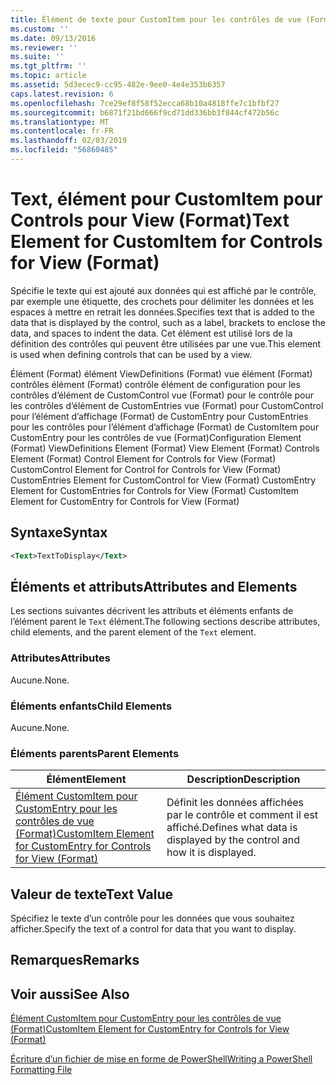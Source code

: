 ```yaml
---
title: Élément de texte pour CustomItem pour les contrôles de vue (Format) | Microsoft Docs
ms.custom: ''
ms.date: 09/13/2016
ms.reviewer: ''
ms.suite: ''
ms.tgt_pltfrm: ''
ms.topic: article
ms.assetid: 5d3ecec9-cc95-482e-9ee0-4e4e353b6357
caps.latest.revision: 6
ms.openlocfilehash: 7ce29ef8f58f52ecca68b10a4818ffe7c1bfbf27
ms.sourcegitcommit: b6871f21bd666f9cd71dd336bb3f844cf472b56c
ms.translationtype: MT
ms.contentlocale: fr-FR
ms.lasthandoff: 02/03/2019
ms.locfileid: "56860485"
---
```

# <a name="text-element-for-customitem-for-controls-for-view-format"></a><span data-ttu-id="bbc57-102">Text, élément pour CustomItem pour Controls pour View (Format)</span><span class="sxs-lookup"><span data-stu-id="bbc57-102">Text Element for CustomItem for Controls for View (Format)</span></span>

<span data-ttu-id="bbc57-103">Spécifie le texte qui est ajouté aux données qui est affiché par le contrôle, par exemple une étiquette, des crochets pour délimiter les données et les espaces à mettre en retrait les données.</span><span class="sxs-lookup"><span data-stu-id="bbc57-103">Specifies text that is added to the data that is displayed by the control, such as a label, brackets to enclose the data, and spaces to indent the data.</span></span> <span data-ttu-id="bbc57-104">Cet élément est utilisé lors de la définition des contrôles qui peuvent être utilisées par une vue.</span><span class="sxs-lookup"><span data-stu-id="bbc57-104">This element is used when defining controls that can be used by a view.</span></span>

<span data-ttu-id="bbc57-105">Élément (Format) élément ViewDefinitions (Format) vue élément (Format) contrôles élément (Format) contrôle élément de configuration pour les contrôles d’élément de CustomControl vue (Format) pour le contrôle pour les contrôles d’élément de CustomEntries vue (Format) pour CustomControl pour l’élément d’affichage (Format) de CustomEntry pour CustomEntries pour les contrôles pour l’élément d’affichage (Format) de CustomItem pour CustomEntry pour les contrôles de vue (Format)</span><span class="sxs-lookup"><span data-stu-id="bbc57-105">Configuration Element (Format) ViewDefinitions Element (Format) View Element (Format) Controls Element (Format) Control Element for Controls for View (Format) CustomControl Element for Control for Controls for View (Format) CustomEntries Element for CustomControl for View (Format) CustomEntry Element for CustomEntries for Controls for View (Format) CustomItem Element for CustomEntry for Controls for View (Format)</span></span>

## <a name="syntax"></a><span data-ttu-id="bbc57-106">Syntaxe</span><span class="sxs-lookup"><span data-stu-id="bbc57-106">Syntax</span></span>

```xml
<Text>TextToDisplay</Text>
```

## <a name="attributes-and-elements"></a><span data-ttu-id="bbc57-107">Éléments et attributs</span><span class="sxs-lookup"><span data-stu-id="bbc57-107">Attributes and Elements</span></span>

<span data-ttu-id="bbc57-108">Les sections suivantes décrivent les attributs et éléments enfants de l’élément parent le `Text` élément.</span><span class="sxs-lookup"><span data-stu-id="bbc57-108">The following sections describe attributes, child elements, and the parent element of the `Text` element.</span></span>

### <a name="attributes"></a><span data-ttu-id="bbc57-109">Attributes</span><span class="sxs-lookup"><span data-stu-id="bbc57-109">Attributes</span></span>

<span data-ttu-id="bbc57-110">Aucune.</span><span class="sxs-lookup"><span data-stu-id="bbc57-110">None.</span></span>

### <a name="child-elements"></a><span data-ttu-id="bbc57-111">Éléments enfants</span><span class="sxs-lookup"><span data-stu-id="bbc57-111">Child Elements</span></span>

<span data-ttu-id="bbc57-112">Aucune.</span><span class="sxs-lookup"><span data-stu-id="bbc57-112">None.</span></span>

### <a name="parent-elements"></a><span data-ttu-id="bbc57-113">Éléments parents</span><span class="sxs-lookup"><span data-stu-id="bbc57-113">Parent Elements</span></span>

|<span data-ttu-id="bbc57-114">Élément</span><span class="sxs-lookup"><span data-stu-id="bbc57-114">Element</span></span>|<span data-ttu-id="bbc57-115">Description</span><span class="sxs-lookup"><span data-stu-id="bbc57-115">Description</span></span>|
|-------------|-----------------|
|[<span data-ttu-id="bbc57-116">Élément CustomItem pour CustomEntry pour les contrôles de vue (Format)</span><span class="sxs-lookup"><span data-stu-id="bbc57-116">CustomItem Element for CustomEntry for Controls for View (Format)</span></span>](./customitem-element-for-customentry-for-controls-for-view-format.md)|<span data-ttu-id="bbc57-117">Définit les données affichées par le contrôle et comment il est affiché.</span><span class="sxs-lookup"><span data-stu-id="bbc57-117">Defines what data is displayed by the control and how it is displayed.</span></span>|

## <a name="text-value"></a><span data-ttu-id="bbc57-118">Valeur de texte</span><span class="sxs-lookup"><span data-stu-id="bbc57-118">Text Value</span></span>

<span data-ttu-id="bbc57-119">Spécifiez le texte d’un contrôle pour les données que vous souhaitez afficher.</span><span class="sxs-lookup"><span data-stu-id="bbc57-119">Specify the text of a control for data that you want to display.</span></span>

## <a name="remarks"></a><span data-ttu-id="bbc57-120">Remarques</span><span class="sxs-lookup"><span data-stu-id="bbc57-120">Remarks</span></span>

## <a name="see-also"></a><span data-ttu-id="bbc57-121">Voir aussi</span><span class="sxs-lookup"><span data-stu-id="bbc57-121">See Also</span></span>

[<span data-ttu-id="bbc57-122">Élément CustomItem pour CustomEntry pour les contrôles de vue (Format)</span><span class="sxs-lookup"><span data-stu-id="bbc57-122">CustomItem Element for CustomEntry for Controls for View (Format)</span></span>](./customitem-element-for-customentry-for-controls-for-view-format.md)

[<span data-ttu-id="bbc57-123">Écriture d’un fichier de mise en forme de PowerShell</span><span class="sxs-lookup"><span data-stu-id="bbc57-123">Writing a PowerShell Formatting File</span></span>](./writing-a-powershell-formatting-file.md)
